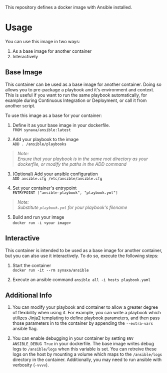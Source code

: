 This repository defines a docker image with Ansible installed.

# Usage
You can use this image in two ways:  

1. As a base image for another container
2. Interactively

## Base Image
This container can be used as a base image for another container. Doing so allows you to pre-package a playbook and it's environment and context. This is useful if you want to run the same playbook automatically, for example during Continuous Integration or Deployment, or call it from another script.

To use this image as a base for your container:
1. Define it as your base image in your dockerfile.  
`FROM synaxa/ansible:latest`

2. Add your playbook to the image  
`ADD . /ansible/playbooks`
> _Note:  
> Ensure that your playbook is in the same root directory as your dockerfile, or modify the paths in the ADD command_

3. (Optional) Add your ansible configuration  
`ADD ansible.cfg /etc/ansible/ansible.cfg`

4. Set your container's entrypoint  
`ENTRYPOINT ["ansible-playbook", "playbook.yml"]`

> _Note:  
> Substitute `playbook.yml` for your playbook's filename_

5. Build and run your image  
`docker run -i <your image>`

## Interactive
This container is intended to be used as a base image for another container, but you can also use it interactively. To do so, execute the following steps:

1. Start the container   
`docker run -it --rm synaxa/ansible`

2. Execute an ansible command 
`ansible all -i hosts playbook.yaml`

## Additional Info
1. You can modify your playbook and container to allow a greater degree of flexibility when using it. For example, you can write a playbook which utilizes Jinja2 templating to define playbook parameters, and then pass those parameters in to the container by appending the `--extra-vars` ansible flag.

2. You can enable debugging in your container by setting `ENV ANSIBLE_DEBUG True` in your dockerfile. The base image writes debug logs to `/ansible/logs` when this variable is set. You can retreive these logs on the host by mounting a volume which maps to the `/ansible/logs` directory in the container. Additionally, you may need to run ansible with verbosity (`-vvvv`).